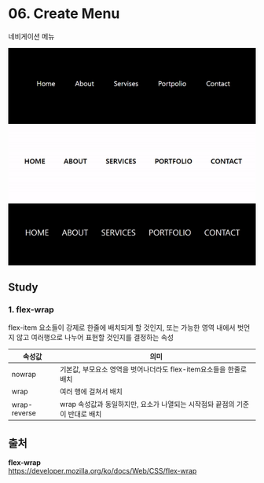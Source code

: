 # 06. Create Menu
네비게이션 메뉴


<img src="./01. Menu/01. Mwnu.gif">
<img src="./02. Menu/02. Mwnu.gif">
<img src="./03. Menu/03. Mwnu.gif">


## Study
### 1. flex-wrap
flex-item 요소들이 강제로 한줄에 배치되게 할 것인지, 또는 가능한 영역 내에서 벗언지 않고 여러행으로 나누어 표현할 것인지를 결정하는 속성

|속성값|의미|
|---|---|
|nowrap|기본값, 부모요소 영역을 벗어나더라도 flex-item요소들을 한줄로 배치|
|wrap|여러 행에 걸쳐서 배치|
|wrap-reverse|wrap 속성값과 동일하지만, 요소가 나열되는 시작점돠 끝점의 기준이 반대로 배치|
 


## 출처
**flex-wrap**    
https://developer.mozilla.org/ko/docs/Web/CSS/flex-wrap   


